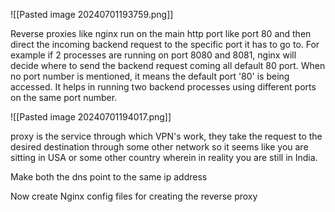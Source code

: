 ![[Pasted image 20240701193759.png]]

Reverse proxies like nginx run on the main http port like port 80 and then direct the incoming backend request to the specific port it has to go to. For example if 2 processes are running on port 8080 and 8081, nginx will decide where to send the backend request coming all default 80 port. When no port number is mentioned, it means the default port '80' is being accessed. It helps in running two backend processes using different ports on the same port number.

![[Pasted image 20240701194017.png]]

proxy is the service through which VPN's work, they take the request to the desired destination through some other network so it seems like you are sitting in USA or some other country wherein in reality you are still in India.

Make both the dns point to the same ip address

Now create Nginx config files for creating the reverse proxy